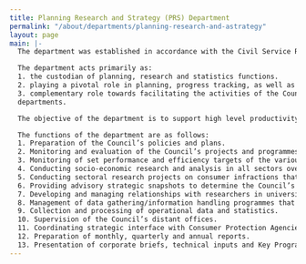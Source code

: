 ```yaml
---
title: Planning Research and Strategy (PRS) Department
permalink: "/about/departments/planning-research-and-astrategy"
layout: page
main: |-
  The department was established in accordance with the Civil Service Reforms Act No. 43 of 1988 of the Federal Government of Nigeria to address the missing links in plans and projects implementation as well as to provide the necessary data base required for planning purposes.

  The department acts primarily as:
  1. the custodian of planning, research and statistics functions.
  2. playing a pivotal role in planning, progress tracking, as well as coordination of the Council’s projects, programmes and activities according to schedule and in line with budget.
  3. complementary role towards facilitating the activities of the Council across all
  departments.

  The objective of the department is to support high level productivity and operational efficiency of the Council. Its vision is to ensure that CPC operates at the highest level of efficiency and effectiveness through systematic and explicit planning, research and data analysis. The mission of the department is to be the Council’s think-tank, offering a clear roadmap towards speedily reaching end goals/outcomes in a timely and most effective manner.

  The functions of the department are as follows:
  1. Preparation of the Council’s policies and plans.
  2. Monitoring and evaluation of the Council’s projects and programmes to measure progress towards set goals.
  3. Monitoring of set performance and efficiency targets of the various sub- divisions of the Council.
  4. Conducting socio-economic research and analysis in all sectors over which the Council has jurisdiction to support law enforcement and advocacy efforts.
  5. Conducting sectoral research projects on consumer infractions that will produce outputs of direct benefits to consumers.
  6. Providing advisory strategic snapshots to determine the Council’s best routes towards success.
  7. Developing and managing relationships with researchers in universities, research institutes and other government agencies.
  8. Management of data gathering/information handling programmes that meet consumer needs.
  9. Collection and processing of operational data and statistics.
  10. Supervision of the Council’s distant offices.
  11. Coordinating strategic interface with Consumer Protection Agencies across the 36 States and FCT.
  12. Preparation of monthly, quarterly and annual reports.
  13. Presentation of corporate briefs, technical inputs and Key Programme Priorities (KPP) of the Council to the Presidency, Office of the Head of Civil Service of the Federation (OHCSF), the Supervising Federal Ministry of Industry, Trade and Investment other external stakeholders.
---
```


